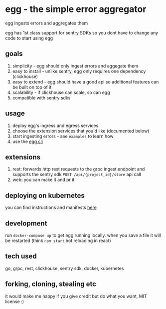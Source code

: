 # egg - the simple error aggregator
egg ingests errors and aggregates them

egg has 1st class support for sentry SDKs so you dont have to change any code to start using egg

## goals
1. simplicity - egg should only ingest errors and aggegate them
1. easy to install - unlike sentry, egg only requires one dependency (clickhouse)
1. easy to extend - egg should have a good api so additional features can be built on top of it
1. scalability - if clickhouse can scale, so can egg
1. compatible with sentry sdks

## usage
1. deploy egg's ingress and egress services
1. choose the extension services that you'd like (documented below)
1. start ingesting errors - see `examples` to learn how
1. use the [egg cli](https://github.com/ducc/egg/blob/master/cli/README.md)

## extensions
1. rest: forwards http rest requests to the grpc ingest endpoint and supports the sentry sdk `POST /api/{project_id}/store` api call
1. web: you can make it and pr it

## deploying on kubernetes
you can find instructions and manifests [here](https://github.com/ducc/egg/tree/master/.deploy)

## development
run `docker-compose up` to get egg running locally. when you save a file it will be restarted (think `npm start` hot reloading in react)

## tech used 
go, grpc, rest, clickhouse, sentry sdk, docker, kubernetes

## forking, cloning, stealing etc
it would make me happy if you give credit but do what you want, MIT license :)
